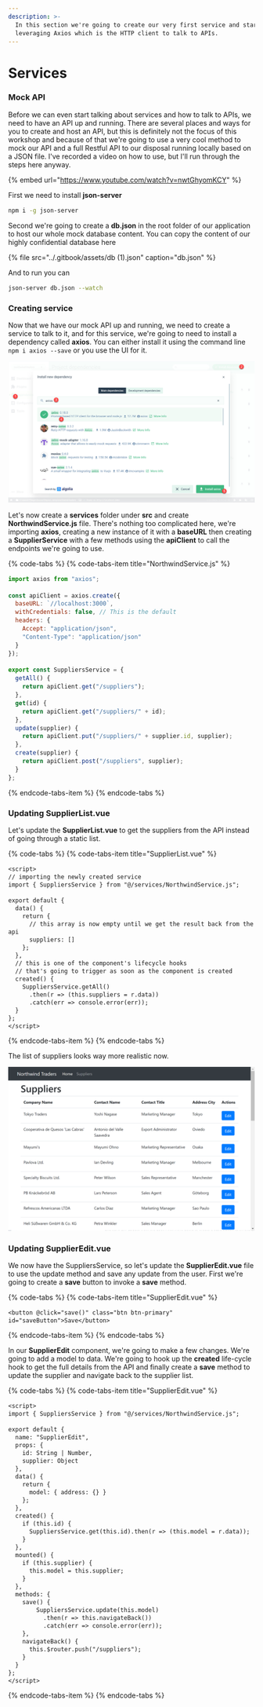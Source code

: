 ```yaml
---
description: >-
  In this section we're going to create our very first service and start
  leveraging Axios which is the HTTP client to talk to APIs.
---
```


# Services

### Mock API

Before we can even start talking about services and how to talk to APIs, we need to have an API up and running. There are several places and ways for you to create and host an API, but this is definitely not the focus of this workshop and because of that we're going to use a very cool method to mock our API and a full Restful API to our disposal running locally based on a JSON file. I've recorded a video on how to use, but I'll run through the steps here anyway. 

{% embed url="https://www.youtube.com/watch?v=nwtGhyomKCY" %}

First we need to install **json-server**

```bash
npm i -g json-server
```

Second we're going to create a **db.json** in the root folder of our application to host our whole mock database content. You can copy the content of our highly confidential database here

{% file src="../.gitbook/assets/db \(1\).json" caption="db.json" %}

And to run you can

```bash
json-server db.json --watch
```

### Creating service

Now that we have our mock API up and running, we need to create a service to talk to it, and for this service, we're going to need to install a dependency called **axios**. You can either install it using the command line `npm i axios --save` or you use the UI for it.

![](../.gitbook/assets/installing-axios.jpg)

Let's now create a **services** folder under **src** and create **NorthwindService.js** file. There's nothing too complicated here, we're importing **axios**, creating a new instance of it with a **baseURL** then creating a **SupplierService** with a few methods using the **apiClient** to call the endpoints we're going to use.

{% code-tabs %}
{% code-tabs-item title="NorthwindService.js" %}
```javascript
import axios from "axios";

const apiClient = axios.create({
  baseURL: `//localhost:3000`,
  withCredentials: false, // This is the default
  headers: {
    Accept: "application/json",
    "Content-Type": "application/json"
  }
});

export const SuppliersService = {
  getAll() {
    return apiClient.get("/suppliers");
  },
  get(id) {
    return apiClient.get("/suppliers/" + id);
  },
  update(supplier) {
    return apiClient.put("/suppliers/" + supplier.id, supplier);
  },
  create(supplier) {
    return apiClient.post("/suppliers", supplier);
  }
};

```
{% endcode-tabs-item %}
{% endcode-tabs %}

### Updating SupplierList.vue

Let's update the **SupplierList.vue** to get the suppliers from the API instead of going through a static list.

{% code-tabs %}
{% code-tabs-item title="SupplierList.vue" %}
```markup
<script>
// importing the newly created service
import { SuppliersService } from "@/services/NorthwindService.js";

export default {
  data() {
    return {
      // this array is now empty until we get the result back from the api
      suppliers: []
    };
  },
  // this is one of the component's lifecycle hooks
  // that's going to trigger as soon as the component is created
  created() {
    SuppliersService.getAll()
      .then(r => (this.suppliers = r.data))
      .catch(err => console.error(err));
  }
};
</script>
```
{% endcode-tabs-item %}
{% endcode-tabs %}

The list of suppliers looks way more realistic now.

![](../.gitbook/assets/image%20%283%29.png)

### Updating SupplierEdit.vue

We now have the SuppliersService, so let's update the **SupplierEdit.vue** file to use the update method and save any update from the user. First we're going to create a **save** button to invoke a **save** method.

{% code-tabs %}
{% code-tabs-item title="SupplierEdit.vue" %}
```markup
<button @click="save()" class="btn btn-primary" id="saveButton">Save</button>
```
{% endcode-tabs-item %}
{% endcode-tabs %}

In our **SupplierEdit** component, we're going to make a few changes. We're going to add a model to data. We're going to hook up the **created** life-cycle hook to get the full details from the API and finally create a **save** method to update the supplier and navigate back to the supplier list. 

{% code-tabs %}
{% code-tabs-item title="SupplierEdit.vue" %}
```markup
<script>
import { SuppliersService } from "@/services/NorthwindService.js";

export default {
  name: "SupplierEdit",
  props: {
    id: String | Number,
    supplier: Object
  },
  data() {
    return {
      model: { address: {} }
    };
  },
  created() {
    if (this.id) {
      SuppliersService.get(this.id).then(r => (this.model = r.data));
    }
  },
  mounted() {
    if (this.supplier) {
      this.model = this.supplier;
    }
  },
  methods: {
    save() {
        SuppliersService.update(this.model)
          .then(r => this.navigateBack())
          .catch(err => console.error(err));
    },
    navigateBack() {
      this.$router.push("/suppliers");
    }
  }
};
</script>
```
{% endcode-tabs-item %}
{% endcode-tabs %}

